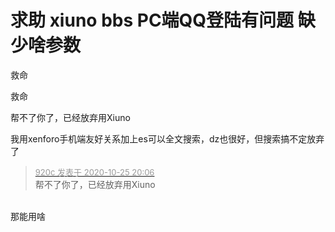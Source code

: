 # 求助 xiuno bbs PC端QQ登陆有问题 缺少啥参数


救命

救命

帮不了你了，已经放弃用Xiuno

我用xenforo手机端友好关系加上es可以全文搜索，dz也很好，但搜索搞不定放弃了

<div class="quote"><blockquote><font size="2"><a href="https://www.hostloc.com/forum.php?mod=redirect&amp;goto=findpost&amp;pid=9351080&amp;ptid=757670" target="_blank"><font color="#999999">920c 发表于 2020-10-25 20:06</font></a></font><br />
帮不了你了，已经放弃用Xiuno</blockquote></div><br />
那能用啥
